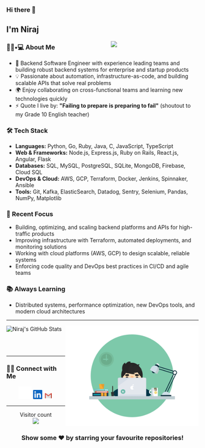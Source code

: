 ### Hi there 👋<h2> I'm Niraj</h2>

<img align='right' src="https://media.giphy.com/media/M9gbBd9nbDrOTu1Mqx/giphy.gif" width="230">

<h3> 👨🏻•💻 About Me </h3>

- 🔭 Backend Software Engineer with experience leading teams and building robust backend systems for enterprise and startup products
- 💡 Passionate about automation, infrastructure-as-code, and building scalable APIs that solve real problems
- 🌍 Enjoy collaborating on cross-functional teams and learning new technologies quickly
- ⚡ Quote I live by: **"Failing to prepare is preparing to fail"** (shoutout to my Grade 10 English teacher)

<h3>🛠 Tech Stack</h3>

- **Languages:** Python, Go, Ruby, Java, C, JavaScript, TypeScript
- **Web & Frameworks:** Node.js, Express.js, Ruby on Rails, React.js, Angular, Flask
- **Databases:** SQL, MySQL, PostgreSQL, SQLite, MongoDB, Firebase, Cloud SQL
- **DevOps & Cloud:** AWS, GCP, Terraform, Docker, Jenkins, Spinnaker, Ansible
- **Tools:** Git, Kafka, ElasticSearch, Datadog, Sentry, Selenium, Pandas, NumPy, Matplotlib

<h3>🚀 Recent Focus</h3>

- Building, optimizing, and scaling backend platforms and APIs for high-traffic products
- Improving infrastructure with Terraform, automated deployments, and monitoring solutions
- Working with cloud platforms (AWS, GCP) to design scalable, reliable systems
- Enforcing code quality and DevOps best practices in CI/CD and agile teams

<h3>📚 Always Learning</h3>

- Distributed systems, performance optimization, new DevOps tools, and modern cloud architectures

<hr>

<img src="https://github-readme-stats.vercel.app/api?username=nirajp786&&show_icons=true&theme=radical&line_height=27&v=5" alt="Niraj's GitHub Stats" /> 
<img src="https://github.com/nirala69/nirala69/blob/master/70804f7e25b11f29db904f2fa7b4cd9d.gif" width="350" align='right'>

<br/><br/><hr>

<h3> 🤝🏻 Connect with Me </h3>

<p align="center">
  <a href="https://github.com/nirajp786"><img src="https://raw.githubusercontent.com/Delta456/Delta456/master/img/github.png" alt="github logo" width="34"></a>
  <a href="https://www.linkedin.com/in/nirajpatell/"><img src="https://github.com/Amchuz/Amchuz/blob/master/linkedin.jpeg" alt="linkedin logo" width="24"></a>
  <a href="mailto:786nirajpatel@gmail.com"><img src="https://github.com/Amchuz/Amchuz/blob/master/gmail.jpeg" alt="gmail logo" width="24"></a>
</p>

<hr>

<p align="center"> 
  Visitor count<br>
  <img src="https://profile-counter.glitch.me/nirajp786/count.svg" />
</p>

<div align="center">

### Show some ❤️ by starring your favourite repositories!

